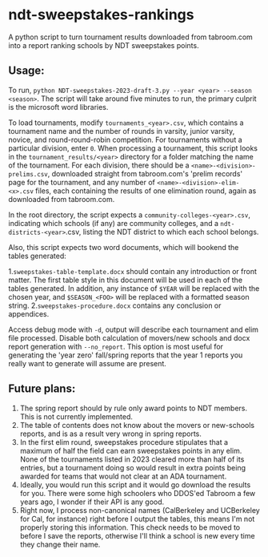 # ndt-sweepstakes-rankings

A python script to turn tournament results downloaded from tabroom.com into a report ranking schools by NDT sweepstakes points. 

## Usage:

To run, `python NDT-sweepstakes-2023-draft-3.py --year <year> --season <season>`. The script will take around five minutes to run, the primary culprit is the microsoft word libraries.

To load tournaments, modify `tournaments_<year>.csv`, which contains a tournament name and the number of rounds in varsity, junior varsity, novice, and round-round-robin competition. For tournaments without a particular division, enter `0`.
When processing a tournament, this script looks in the `tournament_results/<year>` directory for a folder matching the name of the tournament.
For each division, there should be a `<name>-<division>-prelims.csv`, downloaded straight from tabroom.com's 'prelim records' page for the tournament, and any number of `<name>-<division>-elim-<x>.csv` files, each containing the results of one elimination round, again as downloaded from tabroom.com.

In the root directory, the script expects a `community-colleges-<year>.csv`, indicating which schools (if any) are community colleges, and a `ndt-districts-<year>`.csv, listing the NDT district to which each school belongs.

Also, this script expects two word documents, which will bookend the tables generated: 

1.`sweepstakes-table-template.docx` should contain any introduction or front matter. The first table style in this document will be used in each of the tables generated. In addition, any instance of `$YEAR` will be replaced with the chosen year, and `$SEASON_<FOO>` will be replaced with a formatted season string.
2.`sweepstakes-procedure.docx` contains any conclusion or appendices. 

Access debug mode with `-d`, output will describe each tournament and elim file processed. Disable both calculation of movers/new schools and docx report generation with `--no_report`. This option is most useful for generating the 'year zero' fall/spring reports that the year 1 reports you really want to generate will assume are present.

## Future plans:

1. The spring report should by rule only award points to NDT members. This is not currently implemented.
2. The table of contents does not know about the movers or new-schools reports, and is as a result very wrong in spring reports.
3. In the first elim round, sweepstakes procedure stipulates that a maximum of half the field can earn sweepstakes points in any elim. None of the tournaments listed in 2023 cleared more than half of its entries, but a tournament doing so would result in extra points being awarded for teams that would not clear at an ADA tournament.
4. Ideally, you would run this script and it would go download the results for you. There were some high schoolers who DDOS'ed Tabroom a few years ago, I wonder if their API is any good.
5. Right now, I process non-canonical names (CalBerkeley and UCBerkeley for Cal, for instance) right before I output the tables, this means I'm not properly storing this information. This check needs to be moved to before I save the reports, otherwise I'll think a school is new every time they change their name.